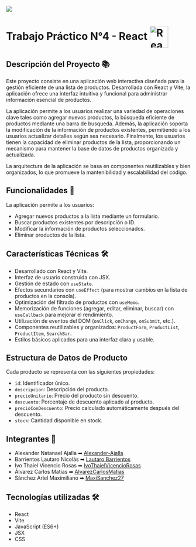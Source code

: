 ![](https://www.fi.unju.edu.ar/images/Institucional/Logos/logo-fi-unju-institucional-horizontal-786x202.png)

# Trabajo Práctico N°4 - React <img src="https://www.svgrepo.com/show/303157/react-logo.svg" alt="React Logo" width="50" height="60" style="vertical-align: middle;">

## Descripción del Proyecto 📚

Este proyecto consiste en una aplicación web interactiva diseñada para la gestión eficiente de una lista de productos. Desarrollada con React y Vite, la aplicación ofrece una interfaz intuitiva y funcional para administrar información esencial de productos.

La aplicación permite a los usuarios realizar una variedad de operaciones clave tales como agregar nuevos productos, la búsqueda eficiente de productos mediante una barra de busqueda. Además, la aplicación soporta la modificación de la información de productos existentes, permitiendo a los usuarios actualizar detalles según sea necesario.
Finalmente, los usuarios tienen la capacidad de eliminar productos de la lista, proporcionando un mecanismo para mantener la base de datos de productos organizada y actualizada.

La arquitectura de la aplicación se basa en componentes reutilizables y bien organizados, lo que promueve la mantenibilidad y escalabilidad del código.

## Funcionalidades 👾

La aplicación permite a los usuarios:

- Agregar nuevos productos a la lista mediante un formulario.
- Buscar productos existentes por descripción o ID.
- Modificar la información de productos seleccionados.
- Eliminar productos de la lista.

## Características Técnicas 🛠

- Desarrollado con React y Vite.
- Interfaz de usuario construida con JSX.
- Gestión de estado con `useState`.
- Efectos secundarios con `useEffect` (para mostrar cambios en la lista de productos en la consola).
- Optimización del filtrado de productos con `useMemo`.
- Memorización de funciones (agregar, editar, eliminar, buscar) con `useCallback` para mejorar el rendimiento.
- Utilización de eventos del DOM (`onClick`, `onChange`, `onSubmit`, etc.).
- Componentes reutilizables y organizados: `ProductForm`, `ProductList`, `ProductItem`, `SearchBar`.
- Estilos básicos aplicados para una interfaz clara y usable.

## Estructura de Datos de Producto

Cada producto se representa con las siguientes propiedades:

- `id`: Identificador único.
- `descripcion`: Descripción del producto.
- `precioUnitario`: Precio del producto sin descuento.
- `descuento`: Porcentaje de descuento aplicado al producto.
- `precioConDescuento`: Precio calculado automáticamente después del descuento.
- `stock`: Cantidad disponible en stock.

## Integrantes 👥

- Alexander Natanael Ajalla ➡ [Alexander-Ajalla](https://github.com/Alexander-Ajalla)
- Barrientos Lautaro Nicolás ➡ [Lautaro Barrientos](https://github.com/BarrientosLautaro)
- Ivo Thaiel Vicencio Rosas ➡ [IvoThaielVicencioRosas](https://github.com/ivothaiel)
- Álvarez Carlos Matías ➡ [AlvarezCarlosMatias](https://github.com/MintBlue06)
- Sánchez Ariel Maximiliano ➡ [MaxiSanchez27](https://github.com/MaxiSanchez27)

## Tecnologías utilizadas 🛠️

- React
- Vite
- JavaScript (ES6+)
- JSX
- CSS
